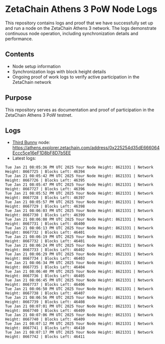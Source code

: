 # ZetaChain Athens 3 PoW Node Logs
This repository contains logs and proof that we have successfully set up and run a node on the ZetaChain Athens 3 network. The logs demonstrate continuous node operation, including synchronization details and performance.

## Contents
- Node setup information
- Synchronization logs with block height details
- Ongoing proof of work logs to verify active participation in the ZetaChain network

## Purpose
This repository serves as documentation and proof of participation in the ZetaChain Athens 3 PoW testnet.

## Logs

- [Third Bunny](https://thirdbunny.xyz/) node: https://athens.explorer.zetachain.com/address/0x225254d35dE666064Eccc5ce16eF1D8bF8D7b5EE
- Latest logs:
```
Tue Jan 21 08:05:36 PM UTC 2025 Your Node Height: 8621331 | Network Height: 8667725 | Blocks Left: 46394
Tue Jan 21 08:05:42 PM UTC 2025 Your Node Height: 8621331 | Network Height: 8667726 | Blocks Left: 46395
Tue Jan 21 08:05:47 PM UTC 2025 Your Node Height: 8621331 | Network Height: 8667727 | Blocks Left: 46396
Tue Jan 21 08:05:52 PM UTC 2025 Your Node Height: 8621331 | Network Height: 8667728 | Blocks Left: 46397
Tue Jan 21 08:05:57 PM UTC 2025 Your Node Height: 8621331 | Network Height: 8667729 | Blocks Left: 46398
Tue Jan 21 08:06:03 PM UTC 2025 Your Node Height: 8621331 | Network Height: 8667730 | Blocks Left: 46399
Tue Jan 21 08:06:08 PM UTC 2025 Your Node Height: 8621331 | Network Height: 8667731 | Blocks Left: 46400
Tue Jan 21 08:06:13 PM UTC 2025 Your Node Height: 8621331 | Network Height: 8667732 | Blocks Left: 46401
Tue Jan 21 08:06:19 PM UTC 2025 Your Node Height: 8621331 | Network Height: 8667732 | Blocks Left: 46401
Tue Jan 21 08:06:24 PM UTC 2025 Your Node Height: 8621331 | Network Height: 8667733 | Blocks Left: 46402
Tue Jan 21 08:06:29 PM UTC 2025 Your Node Height: 8621331 | Network Height: 8667734 | Blocks Left: 46403
Tue Jan 21 08:06:34 PM UTC 2025 Your Node Height: 8621331 | Network Height: 8667735 | Blocks Left: 46404
Tue Jan 21 08:06:40 PM UTC 2025 Your Node Height: 8621331 | Network Height: 8667736 | Blocks Left: 46405
Tue Jan 21 08:06:45 PM UTC 2025 Your Node Height: 8621331 | Network Height: 8667737 | Blocks Left: 46406
Tue Jan 21 08:06:50 PM UTC 2025 Your Node Height: 8621331 | Network Height: 8667738 | Blocks Left: 46407
Tue Jan 21 08:06:56 PM UTC 2025 Your Node Height: 8621331 | Network Height: 8667739 | Blocks Left: 46408
Tue Jan 21 08:07:01 PM UTC 2025 Your Node Height: 8621331 | Network Height: 8667740 | Blocks Left: 46409
Tue Jan 21 08:07:06 PM UTC 2025 Your Node Height: 8621331 | Network Height: 8667740 | Blocks Left: 46409
Tue Jan 21 08:07:12 PM UTC 2025 Your Node Height: 8621331 | Network Height: 8667741 | Blocks Left: 46410
Tue Jan 21 08:07:17 PM UTC 2025 Your Node Height: 8621331 | Network Height: 8667742 | Blocks Left: 46411
```
